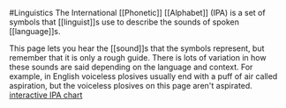#Linguistics 
The International [[Phonetic]] [[Alphabet]] (IPA) is a set of symbols that [[linguist]]s use to describe the sounds of spoken [[language]]s.

This page lets you hear the [[sound]]s that the symbols represent, but remember that it is only a rough guide. There is lots of variation in how these sounds are said depending on the language and context. For example, in English voiceless plosives usually end with a puff of air called aspiration, but the voiceless plosives on this page aren't aspirated.
[interactive IPA chart](https://www.ipachart.com)
